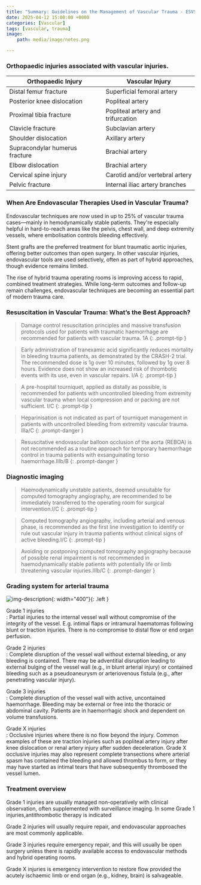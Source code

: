 ```yaml
---
title: "Summary: Guidelines on the Management of Vascular Trauma - ESVS 2025"
date: 2025-04-12 15:00:00 +0000
categories: [Vascular]
tags: [vascular, trauma]
image:
    path: media/image/notes.png

---
```

### Orthopaedic injuries associated with vascular injuries.

| Orthopaedic Injury               | Vascular Injury                      |
|----------------------------------|--------------------------------------|
| Distal femur fracture            | Superficial femoral artery           |
| Posterior knee dislocation       | Popliteal artery                     |
| Proximal tibia fracture          | Popliteal artery and trifurcation    |
| Clavicle fracture                | Subclavian artery                    |
| Shoulder dislocation             | Axillary artery                      |
| Supracondylar humerus fracture   | Brachial artery                      |
| Elbow dislocation                | Brachial artery                      |
| Cervical spine injury            | Carotid and/or vertebral artery      |
| Pelvic fracture                  | Internal iliac artery branches       |

### When Are Endovascular Therapies Used in Vascular Trauma?

Endovascular techniques are now used in up to 25% of vascular trauma cases—mainly in hemodynamically stable patients. They're especially helpful in hard-to-reach areas like the pelvis, chest wall, and deep extremity vessels, where embolisation controls bleeding effectively.

Stent grafts are the preferred treatment for blunt traumatic aortic injuries, offering better outcomes than open surgery. In other vascular injuries, endovascular tools are used selectively, often as part of hybrid approaches, though evidence remains limited.

The rise of hybrid trauma operating rooms is improving access to rapid, combined treatment strategies. While long-term outcomes and follow-up remain challenges, endovascular techniques are becoming an essential part of modern trauma care.

### Resuscitation in Vascular Trauma: What’s the Best Approach?

> Damage control resuscitation principles and massive transfusion protocols used for patients with traumatic haemorrhage are recommended for patients with vascular trauma. 1A
{: .prompt-tip }

> Early administration of tranexamic acid significantly reduces mortality in bleeding trauma patients, as demonstrated by the CRASH-2 trial. The recommended dose is 1g over 10 minutes, followed by 1g over 8 hours. Evidence does not show an increased risk of thrombotic events with its use, even in vascular repairs. I/A
{: .prompt-tip }

> A pre-hospital tourniquet, applied as distally as possible, is recommended for patients with uncontrolled bleeding from extremity vascular trauma when local compression and or packing are not sufficient. I/C
{: .prompt-tip }

> Heparinisation is not indicated as part of tourniquet management in patients with uncontrolled bleeding from extremity vascular trauma. IIIa/C
{: .prompt-danger }

> Resuscitative endovascular balloon occlusion of the aorta (REBOA) is not recommended as a routine approach for temporary haemorrhage control in trauma patients with exsanguinating torso haemorrhage.IIIb/B
{: .prompt-danger }

### Diagnostic imaging

> Haemodynamically unstable patients, deemed unsuitable for computed tomography angiography, are recommended to be immediately transferred to the operating room for surgical intervention.I/C
{: .prompt-tip }

> Computed tomography angiography, including arterial and venous phase, is recommended as the first line investigation to identify or rule out vascular injury in trauma patients without clinical signs of active bleeding.I/C
{: .prompt-tip }

> Avoiding or postponing computed tomography angiography because of possible renal impairment is not recommended in haemodynamically stable patients with potentially life or limb threatening vascular injuries.IIIb/C
{: .prompt-danger }

### Grading system for arterial trauma
![img-description](https://www.ejves.com/cms/10.1016/j.ejvs.2024.12.018/asset/b00eddb4-d1fc-42cb-bf4d-28e6974270ad/main.assets/gr1_lrg.jpg){: width="400"}{: .left }

Grade 1 injuries  
: Partial injuries to the internal vessel wall without compromise of the integrity of the vessel. E.g. intimal flaps or intramural haematomas following blunt or traction injuries. There is no compromise to distal flow or end organ perfusion. 

Grade 2 injuries  
: Complete disruption of the vessel wall without external bleeding, or any bleeding is contained. There may be adventitial disruption leading to external bulging of the vessel wall (e.g., in blunt arterial injury) or contained bleeding such as a pseudoaneurysm or arteriovenous fistula (e.g., after penetrating vascular injury).

Grade 3 injuries  
: Complete disruption of the vessel wall with active, uncontained haemorrhage. Bleeding may be external or free into the thoracic or abdominal cavity. Patients are in haemorrhagic shock and dependent on volume transfusions.

Grade X injuries  
: Occlusive injuries where there is no flow beyond the injury. Common examples of these are traction
injuries such as popliteal artery injury after knee dislocation or renal artery injury after sudden deceleration. Grade X occlusive injuries may also represent complete transections where arterial spasm has contained the bleeding and allowed thrombus to form, or they may have started as intimal tears that have subsequently thrombosed the vessel lumen.

### Treatment overview

Grade 1 injuries are usually managed non-operatively with clinical observation, often supplemented
with surveillance imaging. In some Grade 1 injuries,antithrombotic therapy is indicated  

Grade 2 injuries will usually require repair, and endovascular approaches are most commonly applicable.  

Grade 3 injuries require emergency repair, and this will usually be open surgery unless there is rapidly available access to endovascular methods and hybrid operating rooms.  

Grade X injuries is emergency intervention to restore flow provided the acutely ischaemic limb or end organ (e.g., kidney, brain) is salvageable.